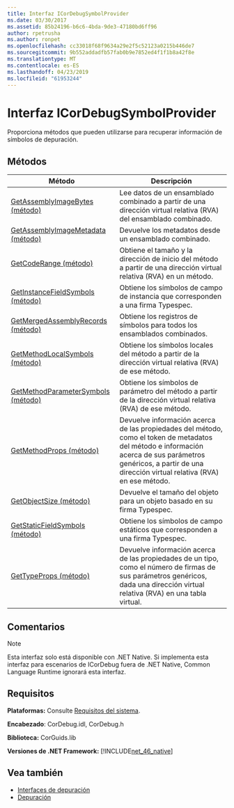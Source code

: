 ```yaml
---
title: Interfaz ICorDebugSymbolProvider
ms.date: 03/30/2017
ms.assetid: 85b24196-b6c6-4bda-9de3-47180bd6ff96
author: rpetrusha
ms.author: ronpet
ms.openlocfilehash: cc33018f68f9634a29e2f5c52123a0215b446de7
ms.sourcegitcommit: 9b552addadfb57fab0b9e7852ed4f1f1b8a42f8e
ms.translationtype: MT
ms.contentlocale: es-ES
ms.lasthandoff: 04/23/2019
ms.locfileid: "61953244"
---
```

# <a name="icordebugsymbolprovider-interface"></a>Interfaz ICorDebugSymbolProvider
Proporciona métodos que pueden utilizarse para recuperar información de símbolos de depuración.  
  
## <a name="methods"></a>Métodos  
  
|Método|Descripción|  
|------------|-----------------|  
|[GetAssemblyImageBytes (método)](../../../../docs/framework/unmanaged-api/debugging/icordebugsymbolprovider-getassemblyimagebytes-method.md)|Lee datos de un ensamblado combinado a partir de una dirección virtual relativa (RVA) del ensamblado combinado.|  
|[GetAssemblyImageMetadata (método)](../../../../docs/framework/unmanaged-api/debugging/icordebugsymbolprovider-getassemblyimagemetadata-method.md)|Devuelve los metadatos desde un ensamblado combinado.|  
|[GetCodeRange (método)](../../../../docs/framework/unmanaged-api/debugging/icordebugsymbolprovider-getcoderange-method.md)|Obtiene el tamaño y la dirección de inicio del método a partir de una dirección virtual relativa (RVA) en un método.|  
|[GetInstanceFieldSymbols (método)](../../../../docs/framework/unmanaged-api/debugging/icordebugsymbolprovider-getinstancefieldsymbols-method.md)|Obtiene los símbolos de campo de instancia que corresponden a una firma Typespec.|  
|[GetMergedAssemblyRecords (método)](../../../../docs/framework/unmanaged-api/debugging/icordebugsymbolprovider-getmergedassemblyrecords-method.md)|Obtiene los registros de símbolos para todos los ensamblados combinados.|  
|[GetMethodLocalSymbols (método)](../../../../docs/framework/unmanaged-api/debugging/icordebugsymbolprovider-getmethodlocalsymbols-method.md)|Obtiene los símbolos locales del método a partir de la dirección virtual relativa (RVA) de ese método.|  
|[GetMethodParameterSymbols (método)](../../../../docs/framework/unmanaged-api/debugging/icordebugsymbolprovider-getmethodparametersymbols-method.md)|Obtiene los símbolos de parámetro del método a partir de la dirección virtual relativa (RVA) de ese método.|  
|[GetMethodProps (método)](../../../../docs/framework/unmanaged-api/debugging/icordebugsymbolprovider-getmethodprops-method.md)|Devuelve información acerca de las propiedades del método, como el token de metadatos del método e información acerca de sus parámetros genéricos, a partir de una dirección virtual relativa (RVA) en ese método.|  
|[GetObjectSize (método)](../../../../docs/framework/unmanaged-api/debugging/icordebugsymbolprovider-getobjectsize-method.md)|Devuelve el tamaño del objeto para un objeto basado en su firma Typespec.|  
|[GetStaticFieldSymbols (método)](../../../../docs/framework/unmanaged-api/debugging/icordebugsymbolprovider-getstaticfieldsymbols-method.md)|Obtiene los símbolos de campo estáticos que corresponden a una firma Typespec.|  
|[GetTypeProps (método)](../../../../docs/framework/unmanaged-api/debugging/icordebugsymbolprovider-gettypeprops-method.md)|Devuelve información acerca de las propiedades de un tipo, como el número de firmas de sus parámetros genéricos, dada una dirección virtual relativa (RVA) en una tabla virtual.|  
  
## <a name="remarks"></a>Comentarios  
  
> [!NOTE]
>  Esta interfaz solo está disponible con .NET Native. Si implementa esta interfaz para escenarios de ICorDebug fuera de .NET Native, Common Language Runtime ignorará esta interfaz.  
  
## <a name="requirements"></a>Requisitos  
 **Plataformas:** Consulte [Requisitos del sistema](../../../../docs/framework/get-started/system-requirements.md).  
  
 **Encabezado**: CorDebug.idl, CorDebug.h  
  
 **Biblioteca:** CorGuids.lib  
  
 **Versiones de .NET Framework:** [!INCLUDE[net_46_native](../../../../includes/net-46-native-md.md)]  
  
## <a name="see-also"></a>Vea también

- [Interfaces de depuración](../../../../docs/framework/unmanaged-api/debugging/debugging-interfaces.md)
- [Depuración](../../../../docs/framework/unmanaged-api/debugging/index.md)
